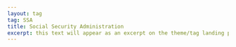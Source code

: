 ```yaml
---
layout: tag
tag: SSA
title: Social Security Administration
excerpt: this text will appear as an excerpt on the theme/tag landing page
---
```

